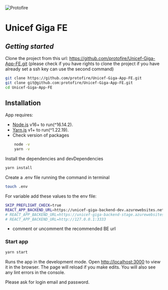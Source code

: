 ![Protofire](https://protofire.io/img/protofire.svg)

# Unicef Giga FE

## _Getting started_

Clone the project from this url: https://github.com/protofire/Unicef-Giga-App-FE.git
(please check if you have rights to clone the project if you have already set a ssh key can use the second command)

```sh
git clone https://github.com/protofire/Unicef-Giga-App-FE.git
git clone git@github.com:protofire/Unicef-Giga-App-FE.git
cd Unicef-Giga-App-FE
```

## Installation

App requires:

- [Node.js](https://nodejs.org/) v16+ to run(^16.14.2).
- [Yarn.js](https://classic.yarnpkg.com/en/docs/install) v1+ to run(^1.22.19).
- Check version of packages

```sh
    node -v
    yarn -v
```

Install the dependencies and devDependencies

```sh
yarn install
```

Create a .env file running the command in terminal

```sh
touch .env
```

For variable add these values to the env file:

```sh
SKIP_PREFLIGHT_CHECK=true
REACT_APP_BACKEND_URL=https://unicef-giga-backend-dev.azurewebsites.net
# REACT_APP_BACKEND_URL=https://unicef-giga-backend-stage.azurewebsites.net
# REACT_APP_BACKEND_URL=http://127.0.0.1:3333
```

- comment or uncomment the recommended BE url

### Start app

```sh
yarn start
```

Runs the app in the development mode.
Open [http://localhost:3000](http://localhost:3000) to view it in the browser.
The page will reload if you make edits.
You will also see any lint errors in the console.

Please ask for login email and password.
